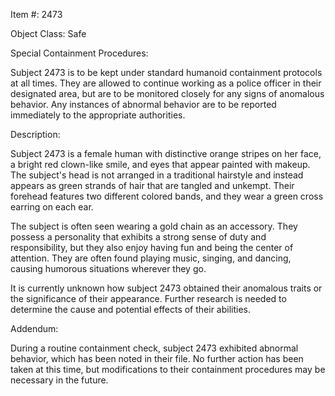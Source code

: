 Item #: 2473

Object Class: Safe

Special Containment Procedures:

Subject 2473 is to be kept under standard humanoid containment protocols at all times. They are allowed to continue working as a police officer in their designated area, but are to be monitored closely for any signs of anomalous behavior. Any instances of abnormal behavior are to be reported immediately to the appropriate authorities.

Description:

Subject 2473 is a female human with distinctive orange stripes on her face, a bright red clown-like smile, and eyes that appear painted with makeup. The subject's head is not arranged in a traditional hairstyle and instead appears as green strands of hair that are tangled and unkempt. Their forehead features two different colored bands, and they wear a green cross earring on each ear.

The subject is often seen wearing a gold chain as an accessory. They possess a personality that exhibits a strong sense of duty and responsibility, but they also enjoy having fun and being the center of attention. They are often found playing music, singing, and dancing, causing humorous situations wherever they go.

It is currently unknown how subject 2473 obtained their anomalous traits or the significance of their appearance. Further research is needed to determine the cause and potential effects of their abilities.

Addendum:

During a routine containment check, subject 2473 exhibited abnormal behavior, which has been noted in their file. No further action has been taken at this time, but modifications to their containment procedures may be necessary in the future.
